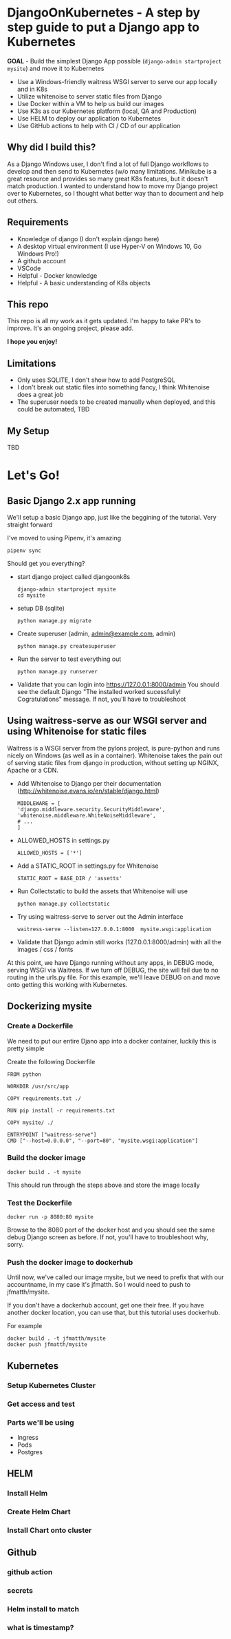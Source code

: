 # DjangoOnKubernetes - A step by step guide to put a Django app to Kubernetes

**GOAL** - Build the simplest Django App possible (```django-admin startproject mysite```) and move it to Kubernetes

- Use a Windows-friendly waitress WSGI server to serve our app locally and in K8s
- Utilize whitenoise to server static files from Django
- Use Docker within a VM to help us build our images
- Use K3s as our Kubernetes platform (local, QA and Production)
- Use HELM to deploy our application to Kubernetes
- Use GitHub actions to help with CI / CD of our application

## Why did I build this?

As a Django Windows user, I don't find a lot of full Django workflows to develop and then send to Kubernetes (w/o many limitations.  Minikube is a great resource and provides so many great K8s features, but it doesn't match production.   I wanted to understand how to move my Django project over to Kubernetes, so I thought what better way than to document and help out others.

## Requirements  

- Knowledge of django (I don't explain django here)
- A desktop virtual environment (I use Hyper-V on Windows 10, Go Windows Pro!)
- A github account
- VSCode
- Helpful - Docker knowledge
- Helpful - A basic understanding of K8s objects
 
## This repo
This repo is all my work as it gets updated.  I'm happy to take PR's to improve.  It's an ongoing project, please add.

**I hope you enjoy!**

## Limitations

- Only uses SQLITE, I don't show how to add PostgreSQL
- I don't break out static files into something fancy, I think Whitenoise does a great job
- The superuser needs to be created manually when deployed, and this could be automated, TBD

## My Setup
TBD 

# Let's Go!

## Basic Django 2.x app running 

We'll setup a basic Django app, just like the beggining of the tutorial.  Very straight forward  

I've moved to using Pipenv, it's amazing  

```
pipenv sync
```
Should get you everything?

- start django project called djangoonk8s
    ```
    django-admin startproject mysite
    cd mysite
    ```
- setup DB (sqlite)
    ```0
    python manage.py migrate
    ```
- Create superuser (admin, admin@example.com, admin)
    ```
    python manage.py createsuperuser
    ```
- Run the server to test everything out  
    ```
    python manage.py runserver
    ```
- Validate that you can login into https://127.0.0.1:8000/admin
    You should see the default Django "The installed worked sucessfully! Cogratulations" message.  If not, you'll have to troubleshoot

## Using waitress-serve as our WSGI server and using Whitenoise for static files 

Waitress is a WSGI server from the pylons project, is pure-python and runs nicely on Windows (as well as in a container). Whitenoise takes the pain out of serving static files from django in production, without setting up NGINX, Apache or a CDN.  

- Add Whitenoise to Django per their documentation (http://whitenoise.evans.io/en/stable/django.html)
    ```
    MIDDLEWARE = [
    'django.middleware.security.SecurityMiddleware',
    'whitenoise.middleware.WhiteNoiseMiddleware',
    # ...
    ]
    ```
- ALLOWED_HOSTS in settings.py
    ```
    ALLOWED_HOSTS = ['*']
    ```
- Add a STATIC_ROOT in settings.py for Whitenoise
    ```
    STATIC_ROOT = BASE_DIR / 'assetts'
    ```
- Run Collectstatic to build the assets that Whitenoise will use
    ```
    python manage.py collectstatic
    ```

- Try using waitress-serve to server out the Admin interface
    ```
    waitress-serve --listen=127.0.0.1:8000  mysite.wsgi:application
    ```
- Validate that Django admin still works (127.0.0.1:8000/admin) with all the images / css / fonts


At this point, we have Django running without any apps, in DEBUG mode, serving WSGI via Waitress.  If we turn off DEBUG, the site will fail due to no routing in the urls.py file.  For this example, we'll leave DEBUG on and move onto getting this working with Kubernetes.

## Dockerizing mysite

### Create a  Dockerfile

We need to put our entire Djano app into a docker container, luckily this is pretty simple

Create  the following Dockerfile
```
FROM python

WORKDIR /usr/src/app

COPY requirements.txt ./

RUN pip install -r requirements.txt

COPY mysite/ ./

ENTRYPOINT ["waitress-serve"]
CMD ["--host=0.0.0.0", "--port=80", "mysite.wsgi:application"]
```

### Build the docker image

```
docker build . -t mysite
```
This should run through the steps above and store the image locally

### Test the Dockerfile

```
docker run -p 8080:80 mysite
```

Browse to the 8080 port of the docker host and you should see the same debug Django screen as before.  If not, you'll have to troubleshoot why, sorry.

### Push the docker image to dockerhub

Until now, we've called our image mysite, but we need to prefix that with our accountname, in my case it's jfmatth.  So I would need to push to jfmatth/mysite.

If you don't have a dockerhub account, get one their free.  If you have another docker location, you can use that, but this tutorial uses dockerhub.

For example
```
docker build . -t jfmatth/mysite
docker push jfmatth/mysite
```

## Kubernetes

### Setup Kubernetes Cluster

### Get access and test

### Parts we'll be using

- Ingress
- Pods
- Postgres 


## HELM

### Install Helm

### Create Helm Chart

### Install Chart onto cluster


## Github

### github action

### secrets

### Helm install to match

### what is timestamp?

